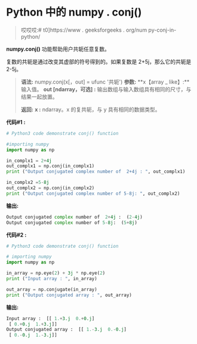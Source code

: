 # Python 中的 numpy . conj()

> 哎哎哎:# t0]https://www . geeksforgeeks . org/num py-conj-in-python/

**numpy.conj()** 功能帮助用户共轭任意复数。

复数的共轭是通过改变其虚部的符号得到的。如果复数是 2+5j，那么它的共轭是 2-5j。

> **语法:** numpy.conj(x[，out] = ufunc '共轭')
> **参数:**
> **x【array _ like】:**输入值。
> **out [ndarray，可选] :** 输出数组与输入数组具有相同的尺寸，与结果一起放置。
> 
> **返回:**
> **x :** ndarray。x 的复共轭，与 y 具有相同的数据类型。

**代码#1 :**

```py
# Python3 code demonstrate conj() function

#importing numpy
import numpy as np

in_complx1 = 2+4j
out_complx1 = np.conj(in_complx1)
print ("Output conjugated complex number of  2+4j : ", out_complx1)

in_complx2 =5-8j
out_complx2 = np.conj(in_complx2)
print ("Output conjugated complex number of 5-8j: ", out_complx2)
```

**输出:**

```py
Output conjugated complex number of  2+4j :  (2-4j)
Output conjugated complex number of 5-8j:  (5+8j)

```

**代码#2 :**

```py
# Python3 code demonstrate conj() function

# importing numpy
import numpy as np

in_array = np.eye(2) + 3j * np.eye(2)
print ("Input array : ", in_array)

out_array = np.conjugate(in_array)
print ("Output conjugated array : ", out_array)
```

**输出:**

```py
Input array :  [[ 1.+3.j  0.+0.j]
 [ 0.+0.j  1.+3.j]]
Output conjugated array :  [[ 1.-3.j  0.-0.j]
 [ 0.-0.j  1.-3.j]]

```